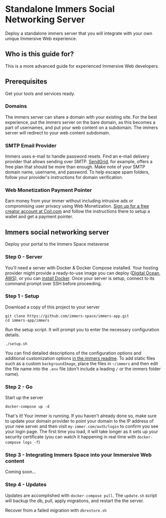 # Standalone Immers Social Networking Server

Deploy a standalone immers server that you will integrate with your own unique Immersive Web experience.

## Who is this guide for?

This is a more advanced guide for experienced Immersive Web developers.

## Prerequisites

Get your tools and services ready.

### Domains

The immers server can share a domain with your existing site.
For the best experience, put the immers server on the bare domain, as this becomes a part of usernames,
and put your web content on a subdomain.
The immers server will redirect to your web content subdomain.

### SMTP Email Provider

Immers uses e-mail to handle password resets.
Find an e-mail delivery provider that allows sending over SMTP.
[SendGrid](https://sendgrid.com/docs/for-developers/sending-email/getting-started-smtp/), for example, offers a free plan that should be more than enough.
Make note of your SMTP domain name, username, and password.
To help escape spam folders, follow your provider's instructions for domain verification.

### Web Monetization Payment Pointer

Earn money from your immer without including intrusive ads or
compromising user privacy using Web Monetization.
[Sign up for a free creator account at Coil.com](https://coil.com/creator)
and follow the instructions there to setup
a wallet and get a payment pointer.

## Immers social networking server

Deploy your portal to the Immers Space metaverse

### Step 0 - Server

You'll need a server with Docker & Docker Compose installed. Your hosting provider might provide a ready-to-use image you can deploy ([Digital Ocean](https://marketplace.digitalocean.com/apps/docker), [AWS](https://aws.amazon.com/marketplace/pp/B08SHXDLL3?qid=1616591908920)), or you can [install Docker](https://docs.docker.com/get-docker/).
Once your server is setup, connect to its command prompt over SSH before proceeding. 

### Step 1 - Setup

Download a copy of this project to your server

```
git clone https://github.com/immers-space/immers-app.git
cd immers-app/immers
```

Run the setup script.
It will prompt you to enter the necessary configuration details.

```
./setup.sh
```

You can find detailed descriptions of the configuration options and additional customization options
[in the immers readme](https://github.com/immers-space/immers#configuration).
To add static files such as a custom `backgroundImage`,
place the files in `~/immers`
and then edit the file name into the `.env` file
(don't include a leading `/` or the immers folder name).

### Step 2 - Go

Start up the server

```
docker-compose up -d
```

That's it! Your immer is running.
If you haven't already done so, make sure to update your domain provider
to point your domain to the IP address of your new server and then visit
`my-immer.com/auth/login` to confirm you see your login page.
The first time you load, it will take longer as it sets up your security certificate (you can watch it happening in real time with `docker-compose logs -f`)

### Step 3 - Integrating Immers Space into your Immersive Web content

Coming soon...

### Step 4 - Updates

Updates are accomplished with `docker-compose pull`.
The `update.sh` script will backup the db, pull, apply migrations, and restart the the server.

Recover from a failed migration with `dbrestore.sh`
